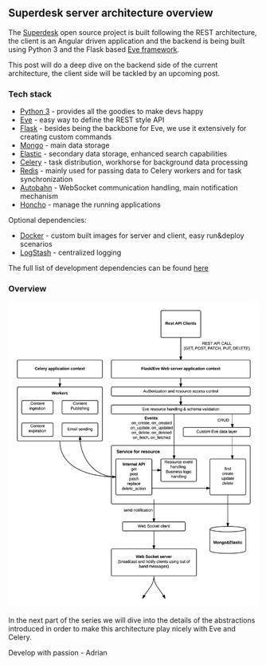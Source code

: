 ## Superdesk server architecture overview

The [Superdesk](https://github.com/superdesk/superdesk) open source project is built
following the REST architecture, the client is an Angular driven application and the backend is being built
using Python 3 and the Flask based [Eve framework](http://python-eve.org).

This post will do a deep dive on the backend side of the current architecture, the client side will be tackled by an upcoming post.

### Tech stack

- [Python 3](https://docs.python.org/3/) - provides all the goodies to make devs happy
- [Eve](http://python-eve.org) - easy way to define the REST style API
- [Flask](http://flask.pocoo.org/) - besides being the backbone for Eve, we use it extensively for creating custom commands
- [Mongo](www.mongodb.org) - main data storage
- [Elastic](www.elastic.co) - secondary data storage, enhanced search capabilities
- [Celery](http://www.celeryproject.org/) - task distribution, workhorse for background data processing
- [Redis](http://www.redis.io/) - mainly used for passing data to Celery workers and for task synchronization
- [Autobahn](http://autobahn.ws/python/) - WebSocket communication handling, main notification mechanism
- [Honcho](https://pypi.python.org/pypi/honcho) - manage the running applications

Optional dependencies:
- [Docker](https://www.docker.com/) - custom built images for server and client, easy run&deploy scenarios
- [LogStash](https://www.elastic.co/products/logstash) - centralized logging

The full list of development dependencies can be found [here](https://github.com/superdesk/superdesk/blob/master/server/requirements.txt)

### Overview
![Architecture overview](https://github.com/amagdas/blogging/blob/master/Superdesk_server_diagram.png)

In the next part of the series we will dive into the details of the abstractions introduced in order to make this architecture
play nicely with Eve and Celery.

Develop with passion - Adrian
